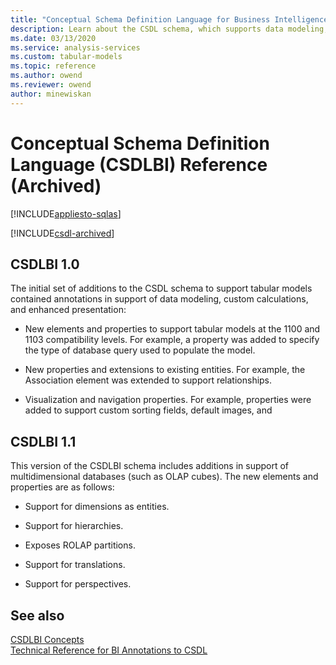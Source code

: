 ```yaml
---
title: "Conceptual Schema Definition Language for Business Intelligence Reference (Archived)| Microsoft Docs"
description: Learn about the CSDL schema, which supports data modeling, custom calculations, and enhanced presentation.
ms.date: 03/13/2020
ms.service: analysis-services
ms.custom: tabular-models
ms.topic: reference
ms.author: owend
ms.reviewer: owend
author: minewiskan
---
```

# Conceptual Schema Definition Language (CSDLBI) Reference (Archived)

[!INCLUDE[appliesto-sqlas](../includes/appliesto-sqlas.md)]

[!INCLUDE[csdl-archived](../includes/csdl-archived.md)]

## CSDLBI 1.0

 The initial set of additions to the CSDL schema to support  tabular models contained annotations in support of data modeling, custom calculations, and enhanced presentation:  
  
-   New elements and properties to support tabular models at the 1100 and 1103 compatibility levels. For example, a property was added to specify the type of database query used to populate the model.  
  
-   New properties and extensions to existing entities.  For example, the Association element was extended to support relationships.  
  
-   Visualization and navigation properties. For example, properties were added to support custom sorting fields, default images, and  
  
 ## CSDLBI 1.1
  
 This version of the CSDLBI schema includes additions in support of multidimensional databases (such as OLAP cubes). The new elements and properties are as follows:  
  
-   Support for dimensions as entities.  
  
-   Support for hierarchies.  
  
-   Exposes ROLAP partitions.  
  
-   Support for translations.  
  
-   Support for perspectives.

## See also

[CSDLBI Concepts](csdlbi-concepts.md)   
[Technical Reference for BI Annotations to CSDL](technical-reference-for-bi-annotations-to-csdl.md)